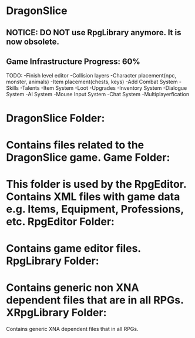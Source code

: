 DragonSlice
===========
NOTICE: DO NOT use RpgLibrary anymore. It is now obsolete.
----
Game Infrastructure Progress: 60%
----
TODO:
-Finish level editor
	-Collision layers
	-Character placement(npc, monster, animals)
	-Item placement(chests, keys)
-Add Combat System
	-Skills
	-Talents
-Item System
	-Loot
	-Upgrades
-Inventory System
-Dialogue System
-AI System
-Mouse Input System
-Chat System
-Multiplayerfication

DragonSlice Folder: 
=
Contains files related to the DragonSlice game.
Game Folder: 
=
This folder is used by the RpgEditor. Contains XML files with game data e.g. Items, Equipment, Professions, etc.
RpgEditor Folder: 
=
Contains game editor files.
RpgLibrary Folder: 
=
Contains generic non XNA dependent files that are in all RPGs.
XRpgLibrary Folder: 
=
Contains generic XNA dependent files that in all RPGs.